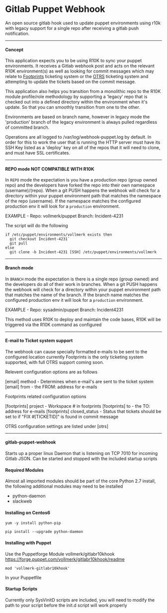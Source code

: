 Gitlab Puppet Webhook
=======

An open source gitlab hook used to update puppet environments using r10k with
legacy support for a single repo after receiving a gitlab push notification. 

---
#### Concept
This application expects you to be using R10K to sync your puppet environments.
It receives a Gitlab webhook post and acts on the relevant R10K environment(s)
as well as looking for commit messages which may relate to [Footprints](http://www.bmcsoftware.ca/it-solutions/footprints-service-core.html) ticketing
system or the [OTRS](https://www.otrs.com/) ticketing system and attempting to update
the tickets based on the commit message. 

This application also helps you transition from a monolithic repo to the R10K 
module profile/role methodology by supporting a 'legacy' repo that is checked out
into a defined directory within the environment when it's update. So that you can
smoothly transition from one to the other. 

Environments are based on branch name, however in legacy mode the 'production' branch
of the legacy environment is always pulled regardless of committed branch. 

Operations are all logged to /var/log/webhook-puppet.log by default. In order for
this to work the user that is running the HTTP server must have its SSH Key listed
as a 'deploy' key on all of the repos that it will need to clone, and must have
SSL certificates. 

---
#### REPO mode **NOT COMPATIBLE WITH R10K**
In `REPO` mode the expectation is you have a production repo (group owned repo) and
the developers have forked the repo into their own namespace (username)/(repo). When
a git PUSH happens the webhook will check for a directory within your puppet environment
path that matches the namespace of the repo (username). If the namespace matches the 
configured production env it will look for a `production` environment. 

EXAMPLE - Repo: vollmerk/puppet Branch: Incident-4231

The script will do the following

```
if /etc/puppet/environments/vollmerk exists then
  git checkout Incident-4231`
  git pull
else
  git clone -b Incident-4231 [SSH] /etc/puppet/environments/vollmerk
```

---
#### Branch mode 
In `BRANCH` mode the expectation is there is a single repo (group owned) and
the developers do all of their work in branches. When a git PUSH happens the webhook
will check for a directory within your puppet environment path that matches the
name of the branch. If the branch name matches the configured production env it will look for 
a `production` environment. 

EXAMPLE - Repo: sysadmin/puppet Branch: Incident4231

This method uses R10K to deploy and maintain the code bases, R10K will be triggered via the R10K command as configured

---
#### E-mail to Ticket system support
  The webhook can cause specially formatted e-mails to be sent to the configured location
  currently Footprints is the only ticketing system supported, with full OTRS support coming soon. 
  
  Relevent configuration options are as follows

  [email] method - Determines when e-mail's are sent to the ticket system
  [email] from - the FROM: address for e-mails

  Footprints related configuration options

  [footprints] project - Workspace # in footprints
  [footprints] to - the TO: address for e-mails
  [footprints] closed_status - Status that tickets should be set to if "FIX #[TICKETID]" is found in commit message

  OTRS configuration settings are listed under [otrs]

---
#### gitlab-puppet-webhook
  Starts up a proper linux Daemon that is listening on TCP 7010 for incoming
  Gitlab JSON. Can be started and stopped with the included startup scripts

#### Required Modules
  Almost all imported modules should be part of the core Python 2.7 install, the following additional modules
  may need to be installed

 * python-daemon
 * slackweb


#### Installing on Centos6

  `yum -y install python-pip`

  `pip install --upgrade python-daemon`

#### Installing with Puppet

  Use the Puppetforge Module vollmerk/gitlabr10khook https://forge.puppet.com/vollmerk/gitlabr10khook/readme

  `mod 'vollmerk-gitlabr10khook'`

  In your Puppetfile

#### Startup Scripts
  Currently only SysVinitD scripts are included, you will need to modify the path to your script
  before the init.d script will work properly
